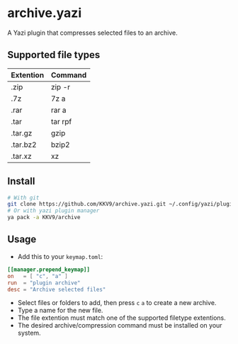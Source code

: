 # archive.yazi

A Yazi plugin that compresses selected files to an archive.

## Supported file types

| Extention     | Command       |
| ------------- | ------------- |
| .zip          | zip -r        |
| .7z           | 7z a          |
| .rar          | rar a         |
| .tar          | tar rpf       |
| .tar.gz       | gzip          |
| .tar.bz2      | bzip2         |
| .tar.xz       | xz            |

## Install

```bash
# With git
git clone https://github.com/KKV9/archive.yazi.git ~/.config/yazi/plugins/archive.yazi
# Or with yazi plugin manager
ya pack -a KKV9/archive
```

## Usage

- Add this to your `keymap.toml`:

```toml
[[manager.prepend_keymap]]
on   = [ "c", "a" ]
run  = "plugin archive"
desc = "Archive selected files"
```

 - Select files or folders to add, then press `c` `a` to create a new archive.
 - Type a name for the new file. 
 - The file extention must match one of the supported filetype extentions.
 - The desired archive/compression command must be installed on your system.
